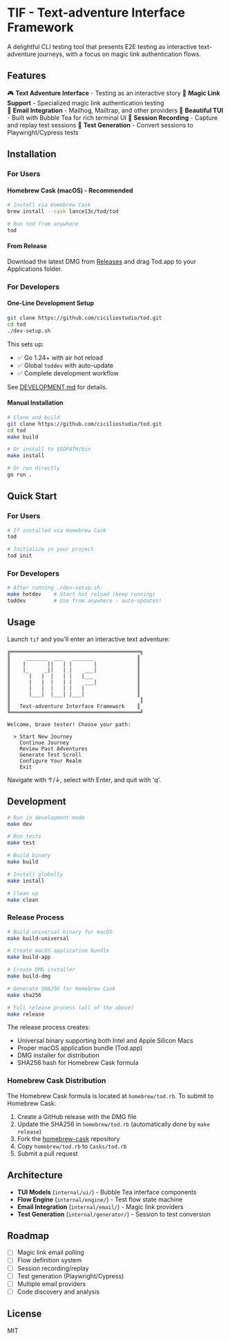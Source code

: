 # TIF - Text-adventure Interface Framework

A delightful CLI testing tool that presents E2E testing as interactive text-adventure journeys, with a focus on magic link authentication flows.

## Features

🎮 **Text Adventure Interface** - Testing as an interactive story
🔗 **Magic Link Support** - Specialized magic link authentication testing  
📧 **Email Integration** - Mailhog, Mailtrap, and other providers
🎨 **Beautiful TUI** - Built with Bubble Tea for rich terminal UI
📝 **Session Recording** - Capture and replay test sessions
🧪 **Test Generation** - Convert sessions to Playwright/Cypress tests

## Installation

### For Users

#### Homebrew Cask (macOS) - Recommended

```bash
# Install via Homebrew Cask
brew install --cask lance13c/tod/tod

# Run tod from anywhere
tod
```

#### From Release

Download the latest DMG from [Releases](https://github.com/ciciliostudio/tod/releases) and drag Tod.app to your Applications folder.

### For Developers

#### One-Line Development Setup

```bash
git clone https://github.com/ciciliostudio/tod.git
cd tod
./dev-setup.sh
```

This sets up:
- ✅ Go 1.24+ with air hot reload
- ✅ Global `toddev` with auto-update  
- ✅ Complete development workflow

See [DEVELOPMENT.md](./DEVELOPMENT.md) for details.

#### Manual Installation

```bash
# Clone and build
git clone https://github.com/ciciliostudio/tod.git
cd tod
make build

# Or install to $GOPATH/bin
make install

# Or run directly
go run .
```

## Quick Start

### For Users
```bash
# If installed via Homebrew Cask
tod

# Initialize in your project
tod init
```

### For Developers
```bash
# After running ./dev-setup.sh:
make hotdev    # Start hot reload (keep running)
toddev         # Use from anywhere - auto-updates!
```

## Usage

Launch `tif` and you'll enter an interactive text adventure:

```
╔══════════════════════════════════════════╗
║     _______  ___   _______              ║
║    |       ||   | |       |             ║
║    |_     _||   | |    ___|             ║
║      |   |  |   | |   |___              ║
║      |   |  |   | |    ___|             ║
║      |   |  |   | |   |                 ║
║      |___|  |___| |___|                 ║
║                                          ║
║   Text-adventure Interface Framework    ║
╚══════════════════════════════════════════╝

Welcome, brave tester! Choose your path:

  > Start New Journey
    Continue Journey
    Review Past Adventures
    Generate Test Scroll
    Configure Your Realm
    Exit
```

Navigate with ↑/↓, select with Enter, and quit with 'q'.

## Development

```bash
# Run in development mode
make dev

# Run tests
make test

# Build binary
make build

# Install globally
make install

# Clean up
make clean
```

### Release Process

```bash
# Build universal binary for macOS
make build-universal

# Create macOS application bundle
make build-app

# Create DMG installer
make build-dmg

# Generate SHA256 for Homebrew Cask
make sha256

# Full release process (all of the above)
make release
```

The release process creates:
- Universal binary supporting both Intel and Apple Silicon Macs
- Proper macOS application bundle (Tod.app)
- DMG installer for distribution
- SHA256 hash for Homebrew Cask formula

### Homebrew Cask Distribution

The Homebrew Cask formula is located at `homebrew/tod.rb`. To submit to Homebrew Cask:

1. Create a GitHub release with the DMG file
2. Update the SHA256 in `homebrew/tod.rb` (automatically done by `make release`)
3. Fork the [homebrew-cask](https://github.com/Homebrew/homebrew-cask) repository
4. Copy `homebrew/tod.rb` to `Casks/tod.rb`
5. Submit a pull request

## Architecture

- **TUI Models** (`internal/ui/`) - Bubble Tea interface components
- **Flow Engine** (`internal/engine/`) - Test flow state machine  
- **Email Integration** (`internal/email/`) - Magic link providers
- **Test Generation** (`internal/generator/`) - Session to test conversion

## Roadmap

- [ ] Magic link email polling
- [ ] Flow definition system
- [ ] Session recording/replay
- [ ] Test generation (Playwright/Cypress)
- [ ] Multiple email providers
- [ ] Code discovery and analysis

## License

MIT
